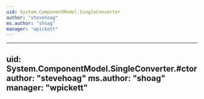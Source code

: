 ```yaml
---
uid: System.ComponentModel.SingleConverter
author: "stevehoag"
ms.author: "shoag"
manager: "wpickett"
---
```


---
uid: System.ComponentModel.SingleConverter.#ctor
author: "stevehoag"
ms.author: "shoag"
manager: "wpickett"
---
